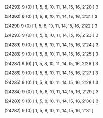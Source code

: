 (24293) 9 (0) [ 1, 5, 8, 10, 11, 14, 15, 16, 2120 ] 3 


(24292) 9 (0) [ 1, 5, 8, 10, 11, 14, 15, 16, 2121 ] 3 


(24291) 9 (0) [ 1, 5, 8, 10, 11, 14, 15, 16, 2122 ] 3 


(24290) 9 (0) [ 1, 5, 8, 10, 11, 14, 15, 16, 2123 ] 3 


(24289) 9 (0) [ 1, 5, 8, 10, 11, 14, 15, 16, 2124 ] 3 


(24288) 9 (0) [ 1, 5, 8, 10, 11, 14, 15, 16, 2125 ] 3 


(24287) 9 (0) [ 1, 5, 8, 10, 11, 14, 15, 16, 2126 ] 3 


(24286) 9 (0) [ 1, 5, 8, 10, 11, 14, 15, 16, 2127 ] 3 


(24285) 9 (0) [ 1, 5, 8, 10, 11, 14, 15, 16, 2128 ] 3 


(24284) 9 (0) [ 1, 5, 8, 10, 11, 14, 15, 16, 2129 ] 3 


(24283) 9 (0) [ 1, 5, 8, 10, 11, 14, 15, 16, 2130 ] 3 


(24282) 9 (0) [ 1, 5, 8, 10, 11, 14, 15, 16, 2131 ]  

